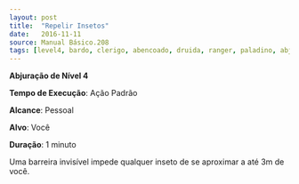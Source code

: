 ```yaml
---
layout: post
title:  "Repelir Insetos"
date:   2016-11-11
source: Manual Básico.208
tags: [level4, bardo, clerigo, abencoado, druida, ranger, paladino, abjuracao, padrao, voce, minuto]
---
```


**Abjuração de Nível 4**

**Tempo de Execução**: Ação Padrão

**Alcance**: Pessoal

**Alvo**: Você

**Duração**: 1 minuto

Uma barreira invisível impede qualquer inseto de se aproximar a até 3m de você.
